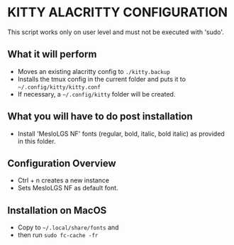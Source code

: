 KITTY ALACRITTY CONFIGURATION
=============================

This script works only on user level and must not be executed with 'sudo'.

## What it will perform
* Moves an existing alacritty config to `./kitty.backup`
* Installs the tmux config in the current folder and puts it to `~/.config/kitty/kitty.conf`
* If necessary, a `~/.config/kitty` folder will be created.

## What you will have to do post installation
* Install 'MesloLGS NF' fonts (regular, bold, italic, bold italic) as provided in this folder.

## Configuration Overview
* Ctrl + n creates a new instance
* Sets MesloLGS NF as default font.

## Installation on MacOS
- Copy to `~/.local/share/fonts` and 
- then run `sudo fc-cache -fr`
